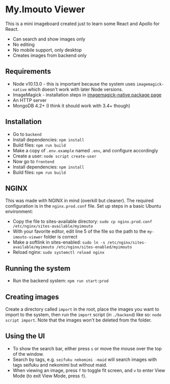 # My.Imouto Viewer

This is a mini imageboard created just to learn some React and Apollo for React.

* Can search and show images only
* No editing
* No mobile support, only desktop
* Creates images from backend only

## Requirements

* Node v10.13.0 - this is important because the system uses `imagemagick-native` which doesn't work with later Node versions.
* ImageMagick - installation steps in [imagemagick-native package page](https://www.npmjs.com/package/imagemagick-native#installation)
* An HTTP server
* MongoDB 4.2+ (I think it should work with 3.4+ though)

## Installation

* Go to `backend`
* Install dependencies: `npm install`
* Build files: `npm run build`
* Make a copy of `.env.example` named `.env`, and configure accordingly
* Create a user: `node script create-user`
* Now go to `frontend`
* Install dependencies: `npm install`
* Build files: `npm run build`

## NGINX

This was made with NGINX in mind (overkill but cleaner). The required configuration is in the `nginx.prod.conf` file. Set up steps in a basic Ubuntu environment:

* Copy the file to sites-available directory: `sudo cp nginx.prod.conf /etc/nginx/sites-available/myimouto`
* With your favorite editor, edit line 5 of the file so the path to the `my-imouto-viewer` folder is correct
* Make a softlink in sites-enabled: `sudo ln -s /etc/nginx/sites-available/myimouto /etc/nginx/sites-enabled/myimouto`
* Reload nginx: `sudo systemctl reload nginx`

## Running the system

* Run the backend system: `npm run start:prod`

## Creating images

Create a directory called `import` in the root, place the images you want to import to the system, then run the `import` script (in `./backend`) like so: `node script import`. Note that the images won't be deleted from the folder.

## Using the UI

* To show the search bar, either press `s` or move the mouse over the top of the window.
* Search by tags, e.g. `seifuku nekomimi -maid` will search images with tags seifuku and nekomimi but without maid.
* When viewing an image, press `f` to toggle fit screen, and `v` to enter View Mode (to exit View Mode, press `f`).
